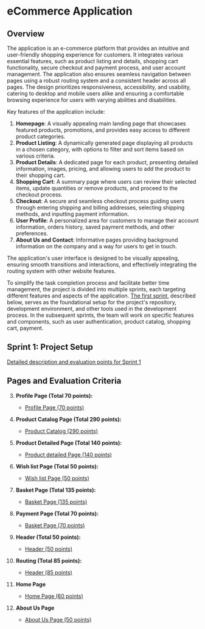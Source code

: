 # eCommerce Application

## Overview

The application is an e-commerce platform that provides an intuitive and user-friendly shopping experience for customers. It integrates various essential features, such as product listing and details, shopping cart functionality, secure checkout and payment process, and user account management. The application also ensures seamless navigation between pages using a robust routing system and a consistent header across all pages. The design prioritizes responsiveness, accessibility, and usability, catering to desktop and mobile users alike and ensuring a comfortable browsing experience for users with varying abilities and disabilities.

Key features of the application include:

1. **Homepage**: A visually appealing main landing page that showcases featured products, promotions, and provides easy access to different product categories.
2. **Product Listing**: A dynamically generated page displaying all products in a chosen category, with options to filter and sort items based on various criteria.
3. **Product Details**: A dedicated page for each product, presenting detailed information, images, pricing, and allowing users to add the product to their shopping cart.
4. **Shopping Cart**: A summary page where users can review their selected items, update quantities or remove products, and proceed to the checkout process.
5. **Checkout**: A secure and seamless checkout process guiding users through entering shipping and billing addresses, selecting shipping methods, and inputting payment information.
6. **User Profile**: A personalized area for customers to manage their account information, orders history, saved payment methods, and other preferences.
7. **About Us and Contact**: Informative pages providing background information on the company and a way for users to get in touch.

The application's user interface is designed to be visually appealing, ensuring smooth transitions and interactions, and effectively integrating the routing system with other website features.

To simplify the task completion process and facilitate better time management, the project is divided into multiple sprints, each targeting different features and aspects of the application. [The first sprint](./Sprints/Sprint%231.md), described below, serves as the foundational setup for the project's repository, development environment, and other tools used in the development process. In the subsequent sprints, the team will work on specific features and components, such as user authentication, product catalog, shopping cart, payment.

## Sprint 1: Project Setup
[Detailed description and evaluation points for Sprint 1](./Sprints/Sprint%231.md)

## Pages and Evaluation Criteria

3. **Profile Page (Total 70 points):**
    - [Profile Page (70 points)](./Profile/)

4. **Product Catalog Page (Total 290 points):**
    - [Product Catalog (290 points)](./Catalog/)

5. **Product Detailed Page (Total 140 points):**
    - [Product detailed Page (140 points)](./Product/)

6. **Wish list Page (Total 50 points):**
    - [Wish list Page (50 points)](./WishList/)

7. **Basket Page (Total 135 points):**
    - [Basket Page (135 points)](./Basket/)

8. **Payment Page (Total 70 points):**
    - [Basket Page (70 points)](./Payment/)

9. **Header (Total 50 points):**
    - [Header (50 points)](./Header/)

10. **Routing (Total 85 points):**
    - [Header (85 points)](./Routing/)

11. **Home Page**
    - [Home Page (60 points)](./Home/)

11. **About Us Page**
    - [About Us Page (50 points)](./AboutUs/)